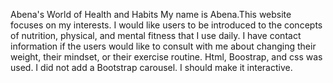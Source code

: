 
Abena's World of Health and Habits
My name is Abena.This website focuses on my interests. I would like users to be introduced to the concepts of nutrition, physical, and mental fitness that I use daily.
I have contact information if the users would like to consult with me about changing their weight, their mindset, or their exercise routine. Html, Boostrap, and css was used.
I did not add a Bootstrap carousel. I should make it interactive.
